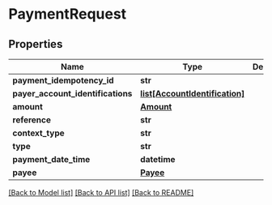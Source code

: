 # PaymentRequest

## Properties
Name | Type | Description | Notes
------------ | ------------- | ------------- | -------------
**payment_idempotency_id** | **str** |  | 
**payer_account_identifications** | [**list[AccountIdentification]**](AccountIdentification.md) |  | [optional] 
**amount** | [**Amount**](Amount.md) |  | [optional] 
**reference** | **str** |  | [optional] 
**context_type** | **str** |  | [optional] 
**type** | **str** |  | [optional] 
**payment_date_time** | **datetime** |  | [optional] 
**payee** | [**Payee**](Payee.md) |  | 

[[Back to Model list]](../README.md#documentation-for-models) [[Back to API list]](../README.md#documentation-for-api-endpoints) [[Back to README]](../README.md)


